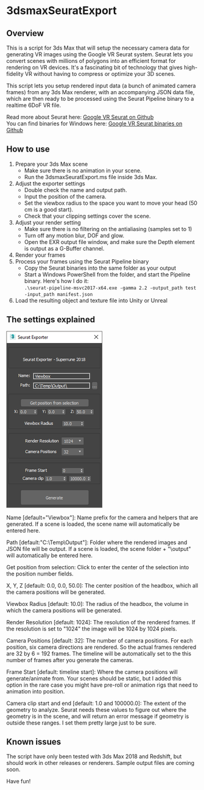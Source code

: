# 3dsmaxSeuratExport

## Overview

This is a script for 3ds Max that will setup the necessary camera data for generating VR images using the Google VR Seurat system. Seurat lets you convert scenes with millions of polygons into an efficient format for rendering on VR devices. It's a fascinating bit of technology that gives high-fidelity VR without having to compress or optimize your 3D scenes.

This script lets you setup rendered input data (a bunch of animated camera frames) from any 3ds Max renderer, with an accompanying JSON data file, which are then ready to be processed using the Seurat Pipeline binary to a realtime 6DoF VR file.

Read more about Seurat here: [Google VR Seurat on Github](https://github.com/googlevr/seurat) \
You can find binaries for Windows here: [Google VR Seurat binaries on Github](https://github.com/ddiakopoulos/seurat/releases)

## How to use

1. Prepare your 3ds Max scene
   * Make sure there is no animation in your scene.
   * Run the 3dsmaxSeuratExport.ms file inside 3ds Max.
2. Adjust the exporter settings
   * Double check the name and output path.
   * Input the position of the camera.
   * Set the viewbox radius to the space you want to move your head (50 cm is a good start).
   * Check that your clipping settings cover the scene.
3. Adjust your render setting
   * Make sure there is no filtering on the antialiasing (samples set to 1)
   * Turn off any motion blur, DOF and glow.
   * Open the EXR output file window, and make sure the Depth element is output as a G-Buffer channel.
4. Render your frames
5. Process your frames using the Seurat Pipeline binary
   * Copy the Seurat binaries into the same folder as your output
   * Start a Windows PowerShell from the folder, and start the Pipeline binary. Here's how I do it: \
   `.\seurat-pipeline-msvc2017-x64.exe -gamma 2.2 -output_path test -input_path manifest.json`
6. Load the resulting object and texture file into Unity or Unreal


## The settings explained

![3ds Max Seurat Exporter window](images/maxseuratgui.png)

Name [default="Viewbox"]: Name prefix for the camera and helpers that are generated. If a scene is loaded, the scene name will automatically be entered here.

Path [default:"C:\Temp\Output\"]: Folder where the rendered images and JSON file will be output. If a scene is loaded, the scene folder + "\output\" will automatically be entered here.

Get position from selection: Click to enter the center of the selection into the position number fields.

X, Y, Z [default: 0.0, 0.0, 50.0]: The center position of the headbox, which all the camera positions will be generated.

Viewbox Radius [default: 10.0]: The radius of the headbox, the volume in which the camera positions will be generated.

Render Resolution [default: 1024]: The resolution of the rendered frames. If the resolution is set to "1024" the image will be 1024 by 1024 pixels.

Camera Positions [default: 32]: The number of camera positions. For each position, six camera directions are rendered. So the actual frames rendered are 32 by 6 = 192 frames. The timeline will be automatically set to the this number of frames after you generate the cameras.

Frame Start [default: timeline start]: Where the camera positions will generate/animate from. Your scenes should be static, but I added this option in the rare case you might have pre-roll or animation rigs that need to animation into position.

Camera clip start and end [default: 1.0 and 100000.0]: The extent of the geometry to analyze. Seurat needs these values to figure out where the geometry is in the scene, and will return an error message if geometry is outside these ranges. I set them pretty large just to be sure.

## Known issues

The script have only been tested with 3ds Max 2018 and Redshift, but should work in other releases or renderers. Sample output files are coming soon.

Have fun!

